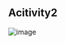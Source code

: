 ## Acitivity2
![image](https://user-images.githubusercontent.com/53381276/193349433-89c0dad8-3c62-4e80-90f7-2af00ba99a7f.png)


